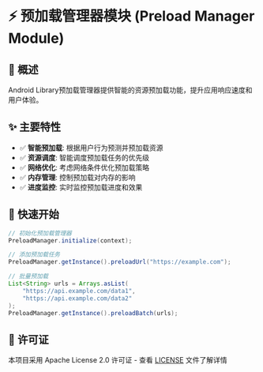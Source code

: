 # ⚡ 预加载管理器模块 (Preload Manager Module)

## 🎯 概述

Android Library预加载管理器提供智能的资源预加载功能，提升应用响应速度和用户体验。

## ✨ 主要特性

- ✅ **智能预加载**: 根据用户行为预测并预加载资源
- ✅ **资源调度**: 智能调度预加载任务的优先级
- ✅ **网络优化**: 考虑网络条件优化预加载策略
- ✅ **内存管理**: 控制预加载对内存的影响
- ✅ **进度监控**: 实时监控预加载进度和效果

## 🚀 快速开始

```java
// 初始化预加载管理器
PreloadManager.initialize(context);

// 添加预加载任务
PreloadManager.getInstance().preloadUrl("https://example.com");

// 批量预加载
List<String> urls = Arrays.asList(
    "https://api.example.com/data1",
    "https://api.example.com/data2"
);
PreloadManager.getInstance().preloadBatch(urls);
```

## 📄 许可证

本项目采用 Apache License 2.0 许可证 - 查看 [LICENSE](../LICENSE) 文件了解详情
